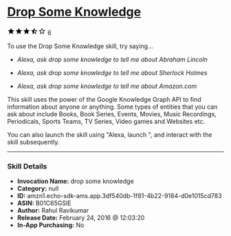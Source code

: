 # [Drop Some Knowledge](http://alexa.amazon.com/#skills/amzn1.echo-sdk-ams.app.3df540db-1f81-4b22-9184-d0e1015cd783)
![3.8 stars](../../images/ic_star_black_18dp_1x.png)![3.8 stars](../../images/ic_star_black_18dp_1x.png)![3.8 stars](../../images/ic_star_black_18dp_1x.png)![3.8 stars](../../images/ic_star_half_black_18dp_1x.png)![3.8 stars](../../images/ic_star_border_black_18dp_1x.png) 6

To use the Drop Some Knowledge skill, try saying...

* *Alexa, ask drop some knowledge to tell me about Abraham Lincoln*

* *Alexa, ask drop some knowledge to tell me about Sherlock Holmes*

* *Alexa, ask drop some knowledge to tell me about Amazon.com*

This skill uses the power of the Google Knowledge Graph API to find information about anyone or anything. Some types of entities that you can ask about include Books, Book Series, Events, Movies, Music Recordings, Periodicals, Sports Teams, TV Series, Video games and Websites etc.

You can also launch the skill using "Alexa, launch <drop some knowledge>", and interact with the skill subsequently.

***

### Skill Details

* **Invocation Name:** drop some knowledge
* **Category:** null
* **ID:** amzn1.echo-sdk-ams.app.3df540db-1f81-4b22-9184-d0e1015cd783
* **ASIN:** B01C65GSIE
* **Author:** Rahul Ravikumar
* **Release Date:** February 24, 2016 @ 12:03:20
* **In-App Purchasing:** No
